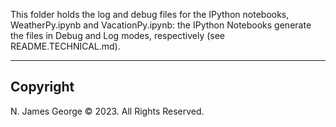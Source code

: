 This folder holds the log and debug files for the IPython notebooks, WeatherPy.ipynb and VacationPy.ipynb: the IPython Notebooks generate the files in Debug and Log modes, respectively (see README.TECHNICAL.md).

----

## Copyright

N. James George © 2023. All Rights Reserved.
